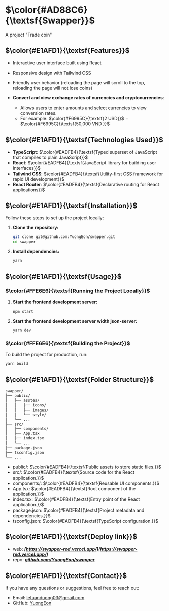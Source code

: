 # $\color{#AD88C6}{\textsf{Swapper}}$

A project "Trade coin"

## $\color{#E1AFD1}{\textsf{Features}}$

- Interactive user interface built using React
- Responsive design with Tailwind CSS
- Friendly user behavior (reloading the page will scroll to the top, reloading the page will not lose coins)
- **Convert and view exchange rates of currencies and cryptocurrencies**:

  - Allows users to enter amounts and select currencies to view conversion rates.
  - For example: $\color{#F6995C}{\textsf{2 USD}}$ = $\color{#F6995C}{\textsf{50,000 VND }}$

## $\color{#E1AFD1}{\textsf{Technologies Used}}$

- **TypeScript**: $\color{#EADFB4}{\textsf{Typed superset of JavaScript that compiles to plain JavaScript}}$
- **React**: $\color{#EADFB4}{\textsf{JavaScript library for building user interfaces}}$
- **Tailwind CSS**: $\color{#EADFB4}{\textsf{Utility-first CSS framework for rapid UI development}}$
- **React Router**: $\color{#EADFB4}{\textsf{Declarative routing for React applications}}$

## $\color{#E1AFD1}{\textsf{Installation}}$

Follow these steps to set up the project locally:

1. **Clone the repository:**

   ```bash
   git clone git@github.com:YuongEon/swapper.git
   cd swapper
   ```

2. **Install dependencies:**

   ```bash
   yarn
   ```

## $\color{#E1AFD1}{\textsf{Usage}}$

### $\color{#FFE6E6}{\textsf{Running the Project Locally}}$

1. **Start the frontend development server:**

   ```bash
   npm start
   ```

2. **Start the frontend development server width json-server:**

   ```bash
   yarn dev
   ```

### $\color{#FFE6E6}{\textsf{Building the Project}}$

To build the project for production, run:

```bash
yarn build
```

## $\color{#E1AFD1}{\textsf{Folder Structure}}$

```bash
swapper/
├── public/
│   ├── asstes/
│   │   ├── icons/
│   │   ├── images/
│   │   └── style/
│   └── ...
├── src/
│   ├── components/
│   ├── App.tsx
│   ├── index.tsx
│   └── ...
├── package.json
├── tsconfig.json
└── ...
```

- public/: $\color{#EADFB4}{\textsf{Public assets to store static files.}}$
- src/: $\color{#EADFB4}{\textsf{Source code for the React application.}}$
- components/: $\color{#EADFB4}{\textsf{Reusable UI components.}}$
- App.tsx: $\color{#EADFB4}{\textsf{Root component of the application.}}$
- index.tsx: $\color{#EADFB4}{\textsf{Entry point of the React application.}}$
- package.json: $\color{#EADFB4}{\textsf{Project metadata and dependencies.}}$
- tsconfig.json: $\color{#EADFB4}{\textsf{TypeScript configuration.}}$

## $\color{#E1AFD1}{\textsf{Deploy link}}$

- web: **_[https://swapper-red.vercel.app/](https://swapper-red.vercel.app/)_**
- repo: **_[github.com/YuongEon/swapper](https://github.com/YuongEon/swapper)_**

## $\color{#E1AFD1}{\textsf{Contact}}$

If you have any questions or suggestions, feel free to reach out:

- Email: [letuanduong03@gmail.com](letuanduong03@gmail.com)
- GitHub: [YuongEon](https://github.com/YuongEon)
